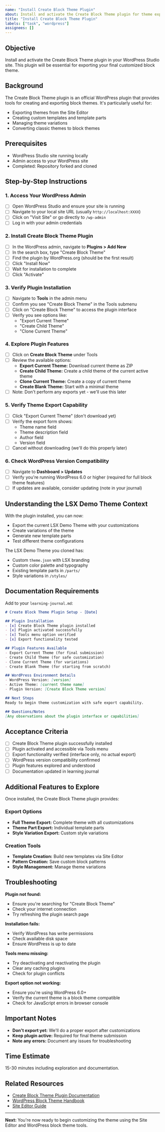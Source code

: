 ```yaml
---
name: "Install Create Block Theme Plugin"
about: Install and activate the Create Block Theme plugin for theme export functionality
title: "Install Create Block Theme Plugin"
labels: ["task", "wordpress"]
assignees: []
---
```


## Objective
Install and activate the Create Block Theme plugin in your WordPress Studio site. This plugin will be essential for exporting your final customized block theme.

## Background
The Create Block Theme plugin is an official WordPress plugin that provides tools for creating and exporting block themes. It's particularly useful for:
- Exporting themes from the Site Editor
- Creating custom templates and template parts
- Managing theme variations
- Converting classic themes to block themes

## Prerequisites
- WordPress Studio site running locally
- Admin access to your WordPress site
- Completed: Repository forked and cloned

## Step-by-Step Instructions

### 1. Access Your WordPress Admin
- [ ] Open WordPress Studio and ensure your site is running
- [ ] Navigate to your local site URL (usually `http://localhost:XXXX`)
- [ ] Click on "Visit Site" or go directly to `/wp-admin`
- [ ] Log in with your admin credentials

### 2. Install Create Block Theme Plugin
- [ ] In the WordPress admin, navigate to **Plugins > Add New**
- [ ] In the search box, type "Create Block Theme"
- [ ] Find the plugin by WordPress.org (should be the first result)
- [ ] Click "Install Now"
- [ ] Wait for installation to complete
- [ ] Click "Activate"

### 3. Verify Plugin Installation
- [ ] Navigate to **Tools** in the admin menu
- [ ] Confirm you see "Create Block Theme" in the Tools submenu
- [ ] Click on "Create Block Theme" to access the plugin interface
- [ ] Verify you see options like:
  - "Export Current Theme"
  - "Create Child Theme"
  - "Clone Current Theme"

### 4. Explore Plugin Features
- [ ] Click on **Create Block Theme** under Tools
- [ ] Review the available options:
  - **Export Current Theme:** Download current theme as ZIP
  - **Create Child Theme:** Create a child theme of the current active theme
  - **Clone Current Theme:** Create a copy of current theme
  - **Create Blank Theme:** Start with a minimal theme
- [ ] Note: Don't perform any exports yet - we'll use this later

### 5. Verify Theme Export Capability
- [ ] Click "Export Current Theme" (don't download yet)
- [ ] Verify the export form shows:
  - Theme name field
  - Theme description field
  - Author field
  - Version field
- [ ] Cancel without downloading (we'll do this properly later)

### 6. Check WordPress Version Compatibility
- [ ] Navigate to **Dashboard > Updates**
- [ ] Verify you're running WordPress 6.0 or higher (required for full block theme features)
- [ ] If updates are available, consider updating (note in your journal)

## Understanding the LSX Demo Theme Context
With the plugin installed, you can now:
- Export the current LSX Demo Theme with your customizations
- Create variations of the theme
- Generate new template parts
- Test different theme configurations

The LSX Demo Theme you cloned has:
- Custom `theme.json` with LSX branding
- Custom color palette and typography
- Existing template parts in `/parts/`
- Style variations in `/styles/`

## Documentation Requirements
Add to your `learning-journal.md`:

```markdown
# Create Block Theme Plugin Setup - [Date]

## Plugin Installation
- [x] Create Block Theme plugin installed
- [x] Plugin activated successfully
- [x] Tools menu option verified
- [x] Export functionality tested

## Plugin Features Available
- Export Current Theme (for final submission)
- Create Child Theme (for safe customization)
- Clone Current Theme (for variations)
- Create Blank Theme (for starting from scratch)

## WordPress Environment Details
- WordPress Version: [version]
- Active Theme: [current theme name]
- Plugin Version: [Create Block Theme version]

## Next Steps
Ready to begin theme customization with safe export capability.

## Questions/Notes
[Any observations about the plugin interface or capabilities]
```

## Acceptance Criteria
- [ ] Create Block Theme plugin successfully installed
- [ ] Plugin activated and accessible via Tools menu
- [ ] Export functionality verified (interface only, no actual export)
- [ ] WordPress version compatibility confirmed
- [ ] Plugin features explored and understood
- [ ] Documentation updated in learning journal

## Additional Features to Explore
Once installed, the Create Block Theme plugin provides:

### Export Options
- **Full Theme Export:** Complete theme with all customizations
- **Theme Part Export:** Individual template parts
- **Style Variation Export:** Custom style variations

### Creation Tools
- **Template Creation:** Build new templates via Site Editor
- **Pattern Creation:** Save custom block patterns
- **Style Management:** Manage theme variations

## Troubleshooting

**Plugin not found:**
- Ensure you're searching for "Create Block Theme"
- Check your internet connection
- Try refreshing the plugin search page

**Installation fails:**
- Verify WordPress has write permissions
- Check available disk space
- Ensure WordPress is up to date

**Tools menu missing:**
- Try deactivating and reactivating the plugin
- Clear any caching plugins
- Check for plugin conflicts

**Export option not working:**
- Ensure you're using WordPress 6.0+
- Verify the current theme is a block theme compatible
- Check for JavaScript errors in browser console

## Important Notes
- **Don't export yet:** We'll do a proper export after customizations
- **Keep plugin active:** Required for final theme submission
- **Note any errors:** Document any issues for troubleshooting

## Time Estimate
15-30 minutes including exploration and documentation.

## Related Resources
- [Create Block Theme Plugin Documentation](https://wordpress.org/plugins/create-block-theme/)
- [WordPress Block Theme Handbook](https://developer.wordpress.org/themes/block-themes/)
- [Site Editor Guide](https://wordpress.org/support/article/site-editor/)

---
**Next:** You're now ready to begin customizing the theme using the Site Editor and WordPress block theme tools.